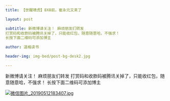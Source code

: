 ```yaml
---
title: 【世醒啸虎】8X8前，崔永元又来了

layout: post

subtitle: 新微博请关注！ 麻烦朋友们转发
打赏码和收款码被腾讯关掉了，只能收红包，随意随意哈，不强求！
长按下面二维码可添加博主

author: 道格读书

header-img: img-bed/post-bg-desk2.jpg

---
```

 新微博请关注！ 麻烦朋友们转发
打赏码和收款码被腾讯关掉了，只能收红包，随意随意哈，不强求！
长按下面二维码可添加博主


[![微信图片_20190512183407.jpg](https://i.loli.net/2019/05/12/5cd7f719e0a6d.jpg)](https://i.loli.net/2019/05/12/5cd7f719e0a6d.jpg)
